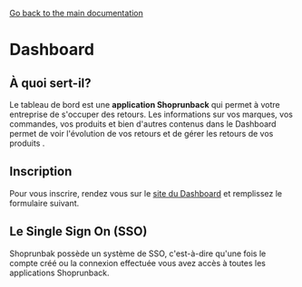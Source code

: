 [Go back to the main documentation](./)

# Dashboard

## À quoi sert-il?
Le tableau de bord est une **application Shoprunback** qui permet à votre entreprise de s'occuper des retours. Les informations sur vos marques, vos commandes, vos produits et bien d'autres contenus dans le Dashboard permet de voir l'évolution de vos retours et de gérer les retours de vos produits .   

## Inscription
Pour vous inscrire, rendez vous sur le [site du Dashboard](https://dashboard.shoprunback.com/fr) et remplissez le formulaire suivant.

## Le Single Sign On (SSO)
Shoprunbak possède un système de SSO, c'est-à-dire qu'une fois le compte créé ou la connexion effectuée vous avez accès à toutes les applications Shoprunback.
